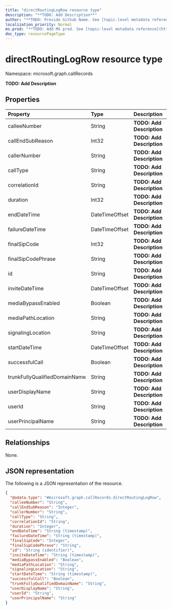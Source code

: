 ```yaml
---
title: "directRoutingLogRow resource type"
description: "**TODO: Add Description**"
author: "**TODO: Provide Github Name. See [topic-level metadata reference](https://msgo.azurewebsites.net/add/document/guidelines/metadata.html#topic-level-metadata)**"
localization_priority: Normal
ms.prod: "**TODO: Add MS prod. See [topic-level metadata reference](https://msgo.azurewebsites.net/add/document/guidelines/metadata.html#topic-level-metadata)**"
doc_type: resourcePageType
---
```


# directRoutingLogRow resource type

Namespace: microsoft.graph.callRecords



**TODO: Add Description**

## Properties
|Property|Type|Description|
|:---|:---|:---|
|calleeNumber|String|**TODO: Add Description**|
|callEndSubReason|Int32|**TODO: Add Description**|
|callerNumber|String|**TODO: Add Description**|
|callType|String|**TODO: Add Description**|
|correlationId|String|**TODO: Add Description**|
|duration|Int32|**TODO: Add Description**|
|endDateTime|DateTimeOffset|**TODO: Add Description**|
|failureDateTime|DateTimeOffset|**TODO: Add Description**|
|finalSipCode|Int32|**TODO: Add Description**|
|finalSipCodePhrase|String|**TODO: Add Description**|
|id|String|**TODO: Add Description**|
|inviteDateTime|DateTimeOffset|**TODO: Add Description**|
|mediaBypassEnabled|Boolean|**TODO: Add Description**|
|mediaPathLocation|String|**TODO: Add Description**|
|signalingLocation|String|**TODO: Add Description**|
|startDateTime|DateTimeOffset|**TODO: Add Description**|
|successfulCall|Boolean|**TODO: Add Description**|
|trunkFullyQualifiedDomainName|String|**TODO: Add Description**|
|userDisplayName|String|**TODO: Add Description**|
|userId|String|**TODO: Add Description**|
|userPrincipalName|String|**TODO: Add Description**|

## Relationships
None.

## JSON representation
The following is a JSON representation of the resource.
<!-- {
  "blockType": "resource",
  "@odata.type": "microsoft.graph.callRecords.directRoutingLogRow"
}
-->
``` json
{
  "@odata.type": "#microsoft.graph.callRecords.directRoutingLogRow",
  "calleeNumber": "String",
  "callEndSubReason": "Integer",
  "callerNumber": "String",
  "callType": "String",
  "correlationId": "String",
  "duration": "Integer",
  "endDateTime": "String (timestamp)",
  "failureDateTime": "String (timestamp)",
  "finalSipCode": "Integer",
  "finalSipCodePhrase": "String",
  "id": "String (identifier)",
  "inviteDateTime": "String (timestamp)",
  "mediaBypassEnabled": "Boolean",
  "mediaPathLocation": "String",
  "signalingLocation": "String",
  "startDateTime": "String (timestamp)",
  "successfulCall": "Boolean",
  "trunkFullyQualifiedDomainName": "String",
  "userDisplayName": "String",
  "userId": "String",
  "userPrincipalName": "String"
}
```

